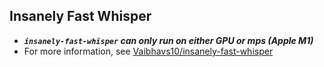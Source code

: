## Insanely Fast Whisper

- ***`insanely-fast-whisper` can only run on either GPU or mps (Apple M1)***
- For more information, see [Vaibhavs10/insanely-fast-whisper](https://github.com/Vaibhavs10/insanely-fast-whisper)
